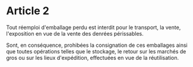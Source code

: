 # Article 2

Tout réemploi d'emballage perdu est interdit pour le transport, la vente, l'exposition en vue de la vente des denrées périssables.

Sont, en conséquence, prohibées la consignation de ces emballages ainsi que toutes opérations telles que le stockage, le retour sur les marchés de gros ou sur les lieux d'expédition, effectuées en vue de la réutilisation.
